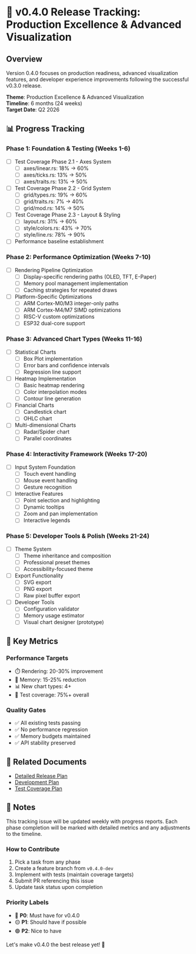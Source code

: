 # 🚀 v0.4.0 Release Tracking: Production Excellence & Advanced Visualization

## Overview

Version 0.4.0 focuses on production readiness, advanced visualization features, and developer experience improvements following the successful v0.3.0 release.

**Theme**: Production Excellence & Advanced Visualization  
**Timeline**: 6 months (24 weeks)  
**Target Date**: Q2 2026  

## 📊 Progress Tracking

### Phase 1: Foundation & Testing (Weeks 1-6)
- [ ] Test Coverage Phase 2.1 - Axes System
  - [ ] axes/linear.rs: 18% → 60%
  - [ ] axes/ticks.rs: 13% → 50%
  - [ ] axes/traits.rs: 13% → 50%
- [ ] Test Coverage Phase 2.2 - Grid System
  - [ ] grid/types.rs: 19% → 60%
  - [ ] grid/traits.rs: 7% → 40%
  - [ ] grid/mod.rs: 14% → 50%
- [ ] Test Coverage Phase 2.3 - Layout & Styling
  - [ ] layout.rs: 31% → 60%
  - [ ] style/colors.rs: 43% → 70%
  - [ ] style/line.rs: 78% → 90%
- [ ] Performance baseline establishment

### Phase 2: Performance Optimization (Weeks 7-10)
- [ ] Rendering Pipeline Optimization
  - [ ] Display-specific rendering paths (OLED, TFT, E-Paper)
  - [ ] Memory pool management implementation
  - [ ] Caching strategies for repeated draws
- [ ] Platform-Specific Optimizations
  - [ ] ARM Cortex-M0/M3 integer-only paths
  - [ ] ARM Cortex-M4/M7 SIMD optimizations
  - [ ] RISC-V custom optimizations
  - [ ] ESP32 dual-core support

### Phase 3: Advanced Chart Types (Weeks 11-16)
- [ ] Statistical Charts
  - [ ] Box Plot implementation
  - [ ] Error bars and confidence intervals
  - [ ] Regression line support
- [ ] Heatmap Implementation
  - [ ] Basic heatmap rendering
  - [ ] Color interpolation modes
  - [ ] Contour line generation
- [ ] Financial Charts
  - [ ] Candlestick chart
  - [ ] OHLC chart
- [ ] Multi-dimensional Charts
  - [ ] Radar/Spider chart
  - [ ] Parallel coordinates

### Phase 4: Interactivity Framework (Weeks 17-20)
- [ ] Input System Foundation
  - [ ] Touch event handling
  - [ ] Mouse event handling
  - [ ] Gesture recognition
- [ ] Interactive Features
  - [ ] Point selection and highlighting
  - [ ] Dynamic tooltips
  - [ ] Zoom and pan implementation
  - [ ] Interactive legends

### Phase 5: Developer Tools & Polish (Weeks 21-24)
- [ ] Theme System
  - [ ] Theme inheritance and composition
  - [ ] Professional preset themes
  - [ ] Accessibility-focused theme
- [ ] Export Functionality
  - [ ] SVG export
  - [ ] PNG export
  - [ ] Raw pixel buffer export
- [ ] Developer Tools
  - [ ] Configuration validator
  - [ ] Memory usage estimator
  - [ ] Visual chart designer (prototype)

## 🎯 Key Metrics

### Performance Targets
- ⏱️ Rendering: 20-30% improvement
- 💾 Memory: 15-25% reduction
- 📊 New chart types: 4+
- 🧪 Test coverage: 75%+ overall

### Quality Gates
- ✅ All existing tests passing
- ✅ No performance regression
- ✅ Memory budgets maintained
- ✅ API stability preserved

## 🔗 Related Documents
- [Detailed Release Plan](../V0.4.0_RELEASE_PLAN.md)
- [Development Plan](../DEVELOPMENT_PLAN.md)
- [Test Coverage Plan](../TEST_COVERAGE_PLAN.md)

## 📝 Notes

This tracking issue will be updated weekly with progress reports. Each phase completion will be marked with detailed metrics and any adjustments to the timeline.

### How to Contribute
1. Pick a task from any phase
2. Create a feature branch from `v0.4.0-dev`
3. Implement with tests (maintain coverage targets)
4. Submit PR referencing this issue
5. Update task status upon completion

### Priority Labels
- 🔴 **P0**: Must have for v0.4.0
- 🟡 **P1**: Should have if possible
- 🟢 **P2**: Nice to have

Let's make v0.4.0 the best release yet! 🚀